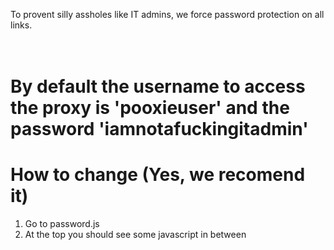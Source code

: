 To provent silly assholes like IT admins, we force password protection on all links.
# <br>By default the username to access the proxy is 'pooxieuser' and the password 'iamnotafuckingitadmin'<br>
# How to change (Yes, we recomend it)
1. Go to password.js
2. At the top you should see some javascript in between <script> tags
3. Where you see
   var users = {
      "pooxieuser": "iamnotafuckingitadmin",
      "pooxieadmin": "",
      // Add more users as needed
    };
   Change 'pooxieuser' to your username and 'iamnotafuckingitadmin' to your password
   YOU CAN ADD MULTIPLE USER ACCOUNTS BY COPYING AND PASTING THE POOXIEUSER LINE UNDER THE POOXIEADMIN LINE
